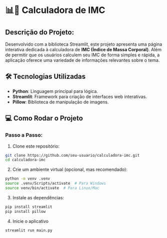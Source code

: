 # 📊👾 Calculadora de IMC

## Descrição do Projeto:
Desenvolvido com a biblioteca Streamlit, este projeto apresenta uma página interativa dedicada à calculadora de **IMC (Índice de Massa Corporal)**. Além de permitir que os usuários calculem seu IMC de forma simples e rápida, a aplicação oferece uma variedade de informações relevantes sobre o tema. 

## 🛠️ Tecnologias Utilizadas
- **Python**: Linguagem principal para lógica.
- **Streamlit**: Framework para criação de interfaces web interativas.
- **Pillow**: Biblioteca de manipulação de imagens.

## 💻 Como Rodar o Projeto

### Passo a Passo:
1. Clone este repositório:
```bash
git clone https://github.com/seu-usuario/calculadora-imc.git
cd calculadora-imc
```
2. Crie um ambiente virtual (opcional, mas recomendado):
```bash
python -m venv .venv
source .venv/Scripts/activate  # Para Windows
source venv/bin/activate  # Para Linux/Mac

```

3. Instale as dependências:
```bash
pip install streamlit
pip install pillow
```

4. Inicie o aplicativo
```bash	
streamlit run main.py
```

